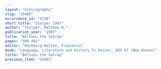 ```yaml
---
layout: "bibliography"
slug: "19480"
occurrence_id: "4758"
short_title: "Stolper 1987"
author: "Stolper, Matthew W."
publication_year: "1987"
title: "Bēlšunu the Satrap"
pages: "389-402"
editor: "Rochberg-Halton, Francesca"
book: "Language, Literature and History Fs.Reiner, AOS 67 (New Haven)"
title: "Bēlšunu the Satrap"
previous_item: "19483"
---
```

